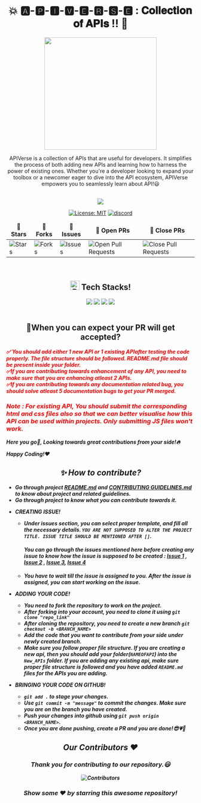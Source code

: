 <div align = "center">

# 💥  🅰️-🅿️-🅸-🆅-🅴-🆁-🆂-🅴 : 𝐂𝐨𝐥𝐥𝐞𝐜𝐭𝐢𝐨𝐧 𝐨𝐟 𝐀𝐏𝐈𝐬 !! 🤝

</div>

<div align = "center">
<img src="https://github.com/dishamodi0910/APIBoxTesting/assets/106090499/6972a91e-4dc5-40c9-b5bd-b0f82a6441ae" width="300" height="300">

APIVerse is a collection of APIs that are useful for developers. It simplifies the process of both adding new APIs and learning how to harness the power of existing ones.  Whether you're a developer looking to expand your toolbox or a newcomer eager to dive into the API ecosystem, APIVerse empowers you to seamlessly learn about API!😃

</div>
<div align = "center">

<br>
<img src="https://img.shields.io/badge/Maintained%3F-yes-green.svg">

[![License: MIT](https://img.shields.io/badge/License-MIT-yellow.svg)](https://opensource.org/licenses/MIT)
[![discord](https://img.shields.io/badge/Discord-blue?logo=discord&logoColor=white)](https://discord.gg/mv4NTzN)
<br>
<table align="center">
    <thead align="center">
        <tr border: 1px;>
            <td><b>🌟 Stars</b></td>
            <td><b>🍴 Forks</b></td>
            <td><b>🐛 Issues</b></td>
            <td><b>🔔 Open PRs</b></td>
            <td><b>🔕 Close PRs</b></td>
        </tr>
     </thead>
    <tbody>
         <tr>
            <td><img alt="Stars" src="https://img.shields.io/github/stars/dishamodi0910/APIVerse?style=flat&logo=github"/></td>
             <td><img alt="Forks" src="https://img.shields.io/github/forks/dishamodi0910/APIVerse?style=flat&logo=github"/></td>
            <td><img alt="Issues" src="https://img.shields.io/github/issues/dishamodi0910/APIVerse?style=flat&logo=github"/></td>
            <td><img alt="Open Pull Requests" src="https://img.shields.io/github/issues-pr/dishamodi0910/APIVerse?style=flat&logo=github"/></td>
           <td><img alt="Close Pull Requests" src="https://img.shields.io/github/issues-pr-closed/dishamodi0910/APIVerse?style=flat&color=critical&logo=github"/></td>
        </tr>
    </tbody>
</table>
</div>
<br>
<div align = "center"> 
 <h2><img src="https://raw.githubusercontent.com/Tarikul-Islam-Anik/Animated-Fluent-Emojis/master/Emojis/Objects/Pushpin.png" alt="Pushpin" width="25" height="25" />&nbsp;Tech Stacks!</h2>

<img src= "https://img.shields.io/badge/Express.js-404D59?style=for-the-badge">
<img src="https://img.shields.io/badge/TypeScript-007ACC?style=for-the-badge&logo=typescript&logoColor=white">
<img src="https://img.shields.io/badge/Node.js-43853D?style=for-the-badge&logo=node.js&logoColor=white">
<img src="https://img.shields.io/badge/JavaScript-F7DF1E?style=for-the-badge&logo=JavaScript&logoColor=black">

</div>
<br>
<div align="left">
<h2 align="center">🚀When you can expect your PR will get accepted?</h2>

<div style="color : red">
<i><b>
 ✅ You should add either 1 new API or 1 existing APIafter testing the code properly. The file structure should be followed. README.md file should be present inside your folder. <br>
 ✅If you are contributing towards enhancement of any API, you need to make sure that you are enhancing atleast 2 APIs. <br>
 ✅If you are contributing towards any documentation related bug, you should solve atleast 5 documentation bugs to get your PR merged. <br>

### Note : For existing API, You should submit the corresponding html and css files also so that we can better visualise how this API can be used within projects. Only submitting JS files won't work.

</div>

 <b>
 Here you go🚀, Looking towards great contributions from your side!🔥 <br>

Happy Coding!❤️

<div>

 </div>
 <h2 align = "center">✨ How to contribute?</h2>
 <div align = "left">

- Go through project [README.md](https://github.com/dishamodi0910/APIVerse/blob/master/README.md) and [CONTRIBUTING GUIDELINES.md](https://github.com/dishamodi0910/APIVerse/blob/master/CONTRIBUTING%20GUIDELINES.md) to know about project and related guidelines.
- Go through project to know what you can contribute towards it.

* *CREATING ISSUE!*
   - Under issues section, you can select proper template, and fill all the necessary details. 
      `YOU ARE NOT SUPPOSED TO ALTER THE PROJECT TITLE. ISSUE TITLE SHOULD BE MENTIONED AFTER []`.
      #### You can go through the issues mentioned here before creating any issue to know how the issue is supposed to be created : [Issue 1](https://github.com/dishamodi0910/APIVerse/issues/1) , [Issue 2](https://github.com/dishamodi0910/APIVerse/issues/2) , [Issue 3](https://github.com/dishamodi0910/APIVerse/issues/3), [Issue 4](https://github.com/dishamodi0910/APIVerse/issues/4)

   - You have to wait till the issue is assigned to you. After the issue is assigned, you can start working on the issue.

* *ADDING YOUR CODE!*
   - You need to fork the repository to work on the project.
   - After forking into your account, you need to clone it using `git clone "repo_link"`
   - After cloning the repository, you need to create a new branch `git checkout -b <BRANCH_NAME>`
   - Add the code that you want to contribute from your side under newly created branch.
   - Make sure you follow proper file structure. If you are creating a new api, then you should add your folder(`NAMEOFAPI`) into the `New_APIs` folder. If you are adding any existing api, make sure proper file structure is followed and you have added `README.md` files for the APIs you are adding.

* *BRINGING YOUR CODE ON GITHUB!*
   - `git add .` to stage your changes.
   - Use `git commit -m "message"` to commit the changes. Make sure you are on the branch you have created.
   - Push your changes into github using `git push origin <BRANCH_NAME>`.
   - Once you are done pushing, create a PR and you are done!😎💗🎯

 </div>

<h2 align = "center">Our Contributors ❤️</h2>
<div align = "center">
 <h3>Thank you for contributing to our repository.😃</h3>

![Contributors](https://contrib.rocks/image?repo=dishamodi0910/APIVerse)

### Show some ❤️ by starring this awesome repository!

</div>
